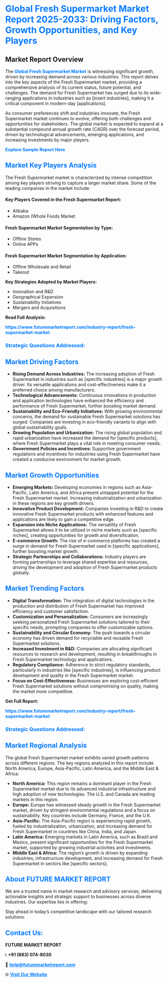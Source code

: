 <h1 style="color: #007BFF;">Global Fresh Supermarket Market Report 2025-2033: Driving Factors, Growth Opportunities, and Key Players</h1>

<section id="overview">
<h2>Market Report Overview</h2>
<p>The <a href="https://www.futuremarketreport.com/industry-report/fresh-supermarket-market" style="color: #007BFF; text-decoration: none;"><strong>Global Fresh Supermarket Market</strong></a> is witnessing significant growth, driven by increasing demand across various industries. This report delves into the key aspects of the Fresh Supermarket market, providing a comprehensive analysis of its current status, future potential, and challenges. The demand for Fresh Supermarket has surged due to its wide-ranging applications in industries such as [insert industries], making it a critical component in modern-day [applications].</p>
<p>As consumer preferences shift and industries innovate, the Fresh Supermarket market continues to evolve, offering both challenges and opportunities for stakeholders. The global market is expected to expand at a substantial compound annual growth rate (CAGR) over the forecast period, driven by technological advancements, emerging applications, and increasing investments by major players.</p>
</section>

<section id="overview">
<p><a href="https://www.futuremarketreport.com/request-sample/reportId=50259" style="color: #007BFF; text-decoration: none;"><strong>Explore Sample Report Here</strong></a></p>
</section>

<section id="key-players">
<h2 style="color: #007BFF;">Market Key Players Analysis</h2>
<p>The Fresh Supermarket market is characterized by intense competition among key players striving to capture a larger market share. Some of the leading companies in the market include:</p>
<h4>Key Players Covered in the Fresh Supermarket Report:</h4>
<ul><li>Alibaba</li><li>Amazon (Whole Foods Market</li></ul>
<h4>Fresh Supermarket Market Segmentation by Type:</h4>
<ul><li>Offline Stores</li><li>Online APPs</li></ul>

<h4>Fresh Supermarket Market Segmentation by Application:</h4>
<ul><li>Offline Wholesale and Retail</li><li>Takeout</li></ul>
<p><strong>Key Strategies Adopted by Market Players:</strong></p>
<ul>
<li>Innovation and R&D</li>
<li>Geographical Expansion</li>
<li>Sustainability Initiatives</li>
<li>Mergers and Acquisitions</li>
</ul>
</section>

<section>
<p><strong>Read Full Analysis: </strong></p><a href="https://www.futuremarketreport.com/industry-report/fresh-supermarket-market" style="color: #007BFF; text-decoration: none;"><strong>https://www.futuremarketreport.com/industry-report/fresh-supermarket-market</strong></a>
<h3 style="color: #007BFF;">Strategic Questions Addressed:</h3>
</section>

<section id="driving-factors">
<h2 style="color: #007BFF;">Market Driving Factors</h2>
<ul>
<li><strong>Rising Demand Across Industries:</strong> The increasing adoption of Fresh Supermarket in industries such as [specific industries] is a major growth driver. Its versatile applications and cost-effectiveness make it a preferred choice among manufacturers.</li>
<li><strong>Technological Advancements:</strong> Continuous innovations in production and application technologies have enhanced the efficiency and performance of Fresh Supermarket, further boosting market demand.</li>
<li><strong>Sustainability and Eco-Friendly Initiatives:</strong> With growing environmental concerns, the demand for sustainable Fresh Supermarket solutions has surged. Companies are investing in eco-friendly variants to align with global sustainability goals.</li>
<li><strong>Growing Population and Urbanization:</strong> The rising global population and rapid urbanization have increased the demand for [specific products], where Fresh Supermarket plays a vital role in meeting consumer needs.</li>
<li><strong>Government Policies and Incentives:</strong> Supportive government regulations and incentives for industries using Fresh Supermarket have created a conducive environment for market growth.</li>
</ul>
</section>

<section id="growth-opportunities">
<h2 style="color: #007BFF;">Market Growth Opportunities</h2>
<ul>
<li><strong>Emerging Markets:</strong> Developing economies in regions such as Asia-Pacific, Latin America, and Africa present untapped potential for the Fresh Supermarket market. Increasing industrialization and urbanization in these regions are key growth drivers.</li>
<li><strong>Innovative Product Development:</strong> Companies investing in R&D to create innovative Fresh Supermarket products with enhanced features and applications are likely to gain a competitive edge.</li>
<li><strong>Expansion into Niche Applications:</strong> The versatility of Fresh Supermarket allows it to be utilized in niche markets such as [specific niches], creating opportunities for growth and diversification.</li>
<li><strong>E-commerce Growth:</strong> The rise of e-commerce platforms has created a surge in demand for Fresh Supermarket used in [specific applications], further boosting market growth.</li>
<li><strong>Strategic Partnerships and Collaborations:</strong> Industry players are forming partnerships to leverage shared expertise and resources, driving the development and adoption of Fresh Supermarket products globally.</li>
</ul>
</section>

<section id="trending-factors">
<h2 style="color: #007BFF;">Market Trending Factors</h2>
<ul>
<li><strong>Digital Transformation:</strong> The integration of digital technologies in the production and distribution of Fresh Supermarket has improved efficiency and customer satisfaction.</li>
<li><strong>Customization and Personalization:</strong> Consumers are increasingly seeking personalized Fresh Supermarket solutions tailored to their specific needs, prompting companies to offer customizable options.</li>
<li><strong>Sustainability and Circular Economy:</strong> The push towards a circular economy has driven demand for recyclable and reusable Fresh Supermarket solutions.</li>
<li><strong>Increased Investment in R&D:</strong> Companies are allocating significant resources to research and development, resulting in breakthroughs in Fresh Supermarket technology and applications.</li>
<li><strong>Regulatory Compliance:</strong> Adherence to strict regulatory standards, particularly in industries like [specific industries], is influencing product development and quality in the Fresh Supermarket market.</li>
<li><strong>Focus on Cost-Effectiveness:</strong> Businesses are exploring cost-efficient Fresh Supermarket solutions without compromising on quality, making the market more competitive.</li>
</ul>
</section>

<section>
<p><strong>Get Full Report: </strong></p><a href="https://www.futuremarketreport.com/industry-report/fresh-supermarket-market" style="color: #007BFF; text-decoration: none;"><strong>https://www.futuremarketreport.com/industry-report/fresh-supermarket-market</strong></a>
<h3 style="color: #007BFF;">Strategic Questions Addressed:</h3>
</section>


<section id="regional-analysis">
<h2 style="color: #007BFF;">Market Regional Analysis</h2>
<p>The global Fresh Supermarket market exhibits varied growth patterns across different regions. The key regions analyzed in this report include North America, Europe, Asia-Pacific, Latin America, and the Middle East & Africa:</p>
<ul>
<li><strong>North America:</strong> This region remains a dominant player in the Fresh Supermarket market due to its advanced industrial infrastructure and high adoption of new technologies. The U.S. and Canada are leading markets in this region.</li>
<li><strong>Europe:</strong> Europe has witnessed steady growth in the Fresh Supermarket market, driven by stringent environmental regulations and a focus on sustainability. Key countries include Germany, France, and the U.K.</li>
<li><strong>Asia-Pacific:</strong> The Asia-Pacific region is experiencing rapid growth, fueled by industrialization, urbanization, and increasing demand for Fresh Supermarket in countries like China, India, and Japan.</li>
<li><strong>Latin America:</strong> Emerging markets in Latin America, such as Brazil and Mexico, present significant opportunities for the Fresh Supermarket market, supported by growing industrial activities and investments.</li>
<li><strong>Middle East & Africa:</strong> The region’s growth is driven by expanding industries, infrastructure development, and increasing demand for Fresh Supermarket in sectors like [specific sectors].</li>
</ul>
</section>

<footer>
<h2 style="color: #007BFF;">About FUTURE MARKET REPORT</h2>
<p>We are a trusted name in market research and advisory services, delivering actionable insights and strategic support to businesses across diverse industries. Our expertise lies in offering:</p>

<p>Stay ahead in today’s competitive landscape with our tailored research solutions.</p>

<h2 style="color: #007BFF;">Contact Us:</h2>
<p><strong>FUTURE MARKET REPORT</strong></p>
<p>📞 <strong>+91 (883) 074-8030</strong></p>
<p>📧 <strong><a href="mailto:help@futuremarketreport.com" style="color: #007BFF;">help@futuremarketreport.com</a></strong></p>
<p>🌐 <strong><a href="https://www.futuremarketreport.com/" style="color: #007BFF;">Visit Our Website</a></strong></p>
</footer>